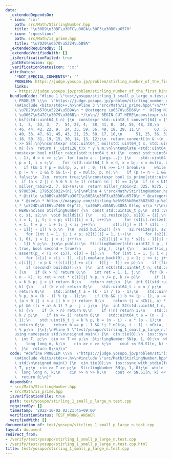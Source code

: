 ```yaml
---
data:
  _extendedDependsOn:
  - icon: ':x:'
    path: src/Math/StirlingNumber.hpp
    title: "\u30B9\u30BF\u30FC\u30EA\u30F3\u30B0\u6570"
  - icon: ':question:'
    path: src/Math/is_prime.hpp
    title: "\u7D20\u6570\u5224\u5B9A"
  _extendedRequiredBy: []
  _extendedVerifiedWith: []
  _isVerificationFailed: true
  _pathExtension: cpp
  _verificationStatusIcon: ':x:'
  attributes:
    '*NOT_SPECIAL_COMMENTS*': ''
    PROBLEM: https://judge.yosupo.jp/problem/stirling_number_of_the_first_kind_small_p_large_n
    links:
    - https://judge.yosupo.jp/problem/stirling_number_of_the_first_kind_small_p_large_n
  bundledCode: "#line 1 \"test/yosupo/stirling_1_small_p_large_n.test.cpp\"\n#define\
    \ PROBLEM \\\n  \"https://judge.yosupo.jp/problem/stirling_number_of_the_first_kind_small_p_large_n\"\
    \n#include <bits/stdc++.h>\n#line 3 \"src/Math/is_prime.hpp\"\n/**\n * @title\
    \ \u7D20\u6570\u5224\u5B9A\n * @category \u6570\u5B66\n *  O(log N)\n * constexpr\
    \ \u3067\u547C\u3079\u308B\n */\n\n// BEGIN CUT HERE\nconstexpr std::uint16_t\
    \ bsf(std::uint64_t n) {\n  constexpr std::uint8_t convert[64] = {\n      0, \
    \ 1,  2,  53, 3,  7,  54, 27, 4,  38, 41, 8,  34, 55, 48, 28,\n      62, 5,  39,\
    \ 46, 44, 42, 22, 9,  24, 35, 59, 56, 49, 18, 29, 11,\n      63, 52, 6,  26, 37,\
    \ 40, 33, 47, 61, 45, 43, 21, 23, 58, 17, 10,\n      51, 25, 36, 32, 60, 20, 57,\
    \ 16, 50, 31, 19, 15, 30, 14, 13, 12};\n  return convert[(n & ~(n - 1)) * 157587932685088877\
    \ >> 58];\n}\nconstexpr std::uint64_t mul(std::uint64_t x, std::uint64_t y, std::uint64_t\
    \ m) {\n  return (__uint128_t)x * y % m;\n}\ntemplate <std::uint64_t... args>\n\
    constexpr bool miller_rabin(std::uint64_t n) {\n  const std::uint64_t s = bsf(n\
    \ - 1), d = n >> s;\n  for (auto a : {args...}) {\n    std::uint64_t b = a % n,\
    \ p = 1, i = s;\n    for (std::uint64_t k = d, x = b;; x = mul(x, x, n))\n   \
    \   if (k& 1 ? p = mul(p, x, n) : 0; !(k >>= 1)) break;\n    while (p != 1 &&\
    \ p != n - 1 && b && i--) p = mul(p, p, n);\n    if (p != n - 1 && i != s) return\
    \ false;\n  }\n  return true;\n}\nconstexpr bool is_prime(std::uint64_t n) {\n\
    \  if (n < 2 || n % 6 % 4 != 1) return (n | 1) == 3;\n  if (n < UINT_MAX) return\
    \ miller_rabin<2, 7, 61>(n);\n  return miller_rabin<2, 325, 9375, 28178, 450775,\
    \ 9780504, 1795265022>(n);\n}\n#line 4 \"src/Math/StirlingNumber.hpp\"\n/**\n\
    \ * @title \u30B9\u30BF\u30FC\u30EA\u30F3\u30B0\u6570\n * @category \u6570\u5B66\
    \n * @see\n * https://maspypy.com/stirling-%e6%95%b0%e3%82%92-p-%e3%81%a7%e5%89%b2%e3%81%a3%e3%81%9f%e4%bd%99%e3%82%8a%e3%81%ae%e8%a8%88%e7%ae%97\n\
    \ * \u524D\u51E6\u7406 O(p^2), \u30AF\u30A8\u30EA O(log n)\n */\n\n// BEGIN CUT\
    \ HERE\nclass StirlingNumber {\n  const std::uint16_t p;\n  std::vector<std::vector<std::uint16_t>>\
    \ c, s1, s2;\n  void buildS1() {\n    s1.resize(p), s1[0] = {1};\n    for (int\
    \ i = 1, j, t; i < p; s1[i][i] = 1, i++)\n      for (s1[i].resize(i + 1, 0), j\
    \ = 1, t = p - i + 1; j < i; j++)\n        s1[i][j] = (t * s1[i - 1][j] + s1[i\
    \ - 1][j - 1]) % p;\n  }\n  void buildS2() {\n    s2.resize(p), s2[0] = {1};\n\
    \    for (int i = 1, j; i < p; s2[i][i] = 1, i++)\n      for (s2[i].resize(i +\
    \ 1, 0), j = 1; j < i; j++)\n        s2[i][j] = (j * s2[i - 1][j] + s2[i - 1][j\
    \ - 1]) % p;\n  }\n\n public:\n  StirlingNumber(std::uint32_t p_, bool first =\
    \ true, bool second = true)\n      : p(p_), c(p) {\n    assert(is_prime(p_)),\
    \ assert(p_ < (1 << 15)), c[0] = {1};\n    for (int i = 1, j; i < p; i++)\n  \
    \    for (c[i] = c[i - 1], c[i].emplace_back(0), j = 1; j <= i; j++)\n       \
    \ c[i][j] -= p & -((c[i][j] += c[i - 1][j - 1]) >= p);\n    if (first) buildS1();\n\
    \    if (second) buildS2();\n  }\n  int nCk(std::uint64_t n, std::uint64_t k)\
    \ {\n    if (k > n) return 0;\n    int ret = 1, i, j;\n    for (k = std::min(k,\
    \ n - k); k; ret = ret * c[i][j] % p, n /= p, k /= p)\n      if (i = n % p, j\
    \ = k % p; j > i) return 0;\n    return ret;\n  }\n  int S1(std::uint64_t n, std::uint64_t\
    \ k) {\n    if (k > n) return 0;\n    std::uint64_t i = n / p;\n    if (i > k)\
    \ return 0;\n    std::int64_t a = (k - i) / (p - 1);\n    std::uint16_t j = n\
    \ % p, b = (k - i) % (p - 1);\n    if (!b && j) b += (p - 1), a -= 1;\n    if\
    \ (a < 0 || i < a || b > j) return 0;\n    return (j = nCk(i, a) * s1[j][b] %\
    \ p) && ((i + a) & 1) ? p - j : j;\n  }\n  int S2(std::uint64_t n, std::uint64_t\
    \ k) {\n    if (k > n) return 0;\n    if (!n) return 1;\n    std::uint64_t i =\
    \ k / p;\n    if (n <= i) return 0;\n    std::uint64_t a = (n - i - 1) / (p -\
    \ 1);\n    std::uint16_t j = k % p, b = (n - i) - a * (p - 1);\n    if (j > b)\
    \ return 0;\n    return b == p - 1 && !j ? nCk(a, i - 1) : nCk(a, i) * s2[b][j]\
    \ % p;\n  }\n};\n#line 5 \"test/yosupo/stirling_1_small_p_large_n.test.cpp\"\n\
    using namespace std;\n\nsigned main() {\n  cin.tie(0);\n  ios::sync_with_stdio(false);\n\
    \  int T, p;\n  cin >> T >> p;\n  StirlingNumber SN(p, 1, 0);\n  while (T--) {\n\
    \    long long n, k;\n    cin >> n >> k;\n    cout << SN.S1(n, k) << '\\n';\n\
    \  }\n  return 0;\n}\n"
  code: "#define PROBLEM \\\n  \"https://judge.yosupo.jp/problem/stirling_number_of_the_first_kind_small_p_large_n\"\
    \n#include <bits/stdc++.h>\n#include \"src/Math/StirlingNumber.hpp\"\nusing namespace\
    \ std;\n\nsigned main() {\n  cin.tie(0);\n  ios::sync_with_stdio(false);\n  int\
    \ T, p;\n  cin >> T >> p;\n  StirlingNumber SN(p, 1, 0);\n  while (T--) {\n  \
    \  long long n, k;\n    cin >> n >> k;\n    cout << SN.S1(n, k) << '\\n';\n  }\n\
    \  return 0;\n}"
  dependsOn:
  - src/Math/StirlingNumber.hpp
  - src/Math/is_prime.hpp
  isVerificationFile: true
  path: test/yosupo/stirling_1_small_p_large_n.test.cpp
  requiredBy: []
  timestamp: '2022-10-02 02:21:45+09:00'
  verificationStatus: TEST_WRONG_ANSWER
  verifiedWith: []
documentation_of: test/yosupo/stirling_1_small_p_large_n.test.cpp
layout: document
redirect_from:
- /verify/test/yosupo/stirling_1_small_p_large_n.test.cpp
- /verify/test/yosupo/stirling_1_small_p_large_n.test.cpp.html
title: test/yosupo/stirling_1_small_p_large_n.test.cpp
---
```

